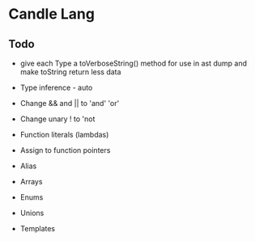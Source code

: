 # Candle Lang

## Todo

- give each Type a toVerboseString() method for use in ast dump
  and make toString return less data

- Type inference - auto

- Change && and || to 'and' 'or'
- Change unary ! to 'not

- Function literals (lambdas)
- Assign to function pointers 

- Alias
- Arrays
- Enums
- Unions
- Templates